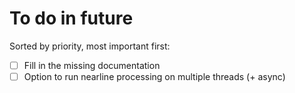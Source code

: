 # To do in future

Sorted by priority, most important first:

- [ ] Fill in the missing documentation
- [ ] Option to run nearline processing on multiple threads (+ async)
